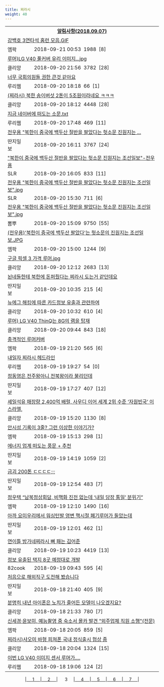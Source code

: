 ```yaml
---
title: 찌라시
weight: 40
---
```



<table>
<tr class='notice'><td colspan='2'><a href='http://latent.club/notice/'><center><b>알림사항(2018.09.07)</b></center></a></td></tr>
<tr class='title_link'><td colspan="2"><a href="http://mlbpark.donga.com/mp/b.php?id=201809210023310416&p=1&b=bullpen&m=view&select=sct&site=donga.com">강백호 3연타석 홈런 모음.GIF</a></td></tr>
<tr class='title_info'><td width='55px' class=mlb>엠팍</td><td>&nbsp;&nbsp;&nbsp;2018-09-21 00:53&nbsp;&nbsp;<span class="view">1988</span>&nbsp;&nbsp;<span class="reply">[8]</span></td></tr>
<tr class='title_link'><td colspan="2"><a href="https://www.clien.net/service/board/park/12617171">루머)LG V40 풀커버 유리 이미지...jpg</a></td></tr>
<tr class='title_info'><td width='55px' class=clien>클리앙</td><td>&nbsp;&nbsp;&nbsp;2018-09-20 21:56&nbsp;&nbsp;<span class="view">3782</span>&nbsp;&nbsp;<span class="reply">[28]</span></td></tr>
<tr class='title_link'><td colspan="2"><a href="http://m.ruliweb.com/community/board/300148/read/32537843">너무 국회의원들 권한 큰것 같아요</a></td></tr>
<tr class='title_info'><td width='55px' class=ruli>루리웹</td><td>&nbsp;&nbsp;&nbsp;2018-09-20 18:18&nbsp;&nbsp;<span class="view">66</span>&nbsp;&nbsp;<span class="reply">[1]</span></td></tr>
<tr class='title_link'><td colspan="2"><a href="https://www.clien.net/service/board/park/12616308">(찌라시) 북한 송이버섯 2톤이 5조원이라네요 ㅋㅋㅋ</a></td></tr>
<tr class='title_info'><td width='55px' class=clien>클리앙</td><td>&nbsp;&nbsp;&nbsp;2018-09-20 18:12&nbsp;&nbsp;<span class="view">4448</span>&nbsp;&nbsp;<span class="reply">[28]</span></td></tr>
<tr class='title_link'><td colspan="2"><a href="http://m.ruliweb.com/community/board/300148/read/32537795">지금 네이버에 떠도는 소문.txt</a></td></tr>
<tr class='title_info'><td width='55px' class=ruli>루리웹</td><td>&nbsp;&nbsp;&nbsp;2018-09-20 17:48&nbsp;&nbsp;<span class="view">469</span>&nbsp;&nbsp;<span class="reply">[11]</span></td></tr>
<tr class='title_link'><td colspan="2"><a href="http://www.ddanzi.com/index.php?m=1&document_srl=531104695">전우용 "북한이 중국에 백두산 절반을 팔았다는 헛소문 진원지는 ...  </a></td></tr>
<tr class='title_info'><td width='55px' class=ddan>딴지일보</td><td>&nbsp;&nbsp;&nbsp;2018-09-20 16:11&nbsp;&nbsp;<span class="view">3767</span>&nbsp;&nbsp;<span class="reply">[24]</span></td></tr>
<tr class='title_link'><td colspan="2"><a href="http://www.slrclub.com/bbs/vx2.php?id=free&no=36625142">"북한이 중국에 백두산 절반을 팔았다는 헛소문 진원지는 조선일보"-전우용</a></td></tr>
<tr class='title_info'><td width='55px' class=slr>SLR</td><td>&nbsp;&nbsp;&nbsp;2018-09-20 16:05&nbsp;&nbsp;<span class="view">833</span>&nbsp;&nbsp;<span class="reply">[11]</span></td></tr>
<tr class='title_link'><td colspan="2"><a href="http://www.slrclub.com/bbs/vx2.php?id=free&no=36625020">전우용 "북한이 중국에 백두산 절반을 팔았다는 헛소문 진원지는 조선일보".jpg</a></td></tr>
<tr class='title_info'><td width='55px' class=slr>SLR</td><td>&nbsp;&nbsp;&nbsp;2018-09-20 15:30&nbsp;&nbsp;<span class="view">711</span>&nbsp;&nbsp;<span class="reply">[6]</span></td></tr>
<tr class='title_link'><td colspan="2"><a href="http://m.ppomppu.co.kr/new/bbs_view.php?id=freeboard&no=6059342&page=1">  전우용 "북한이 중국에 백두산 절반을 팔았다는 헛소문 진원지는 조선일보".jpg</a></td></tr>
<tr class='title_info'><td width='55px' class=ppom>뽐뿌</td><td>&nbsp;&nbsp;&nbsp;2018-09-20 15:09&nbsp;&nbsp;<span class="view">9750</span>&nbsp;&nbsp;<span class="reply">[55]</span></td></tr>
<tr class='title_link'><td colspan="2"><a href="http://mlbpark.donga.com/mp/b.php?id=201809200023285267&p=1&b=bullpen&m=view&select=sct&site=donga.com">(전우용)'북한이 중국에 백두산 팔았다'는 헛소문의 진원지는 조선일보.JPG</a></td></tr>
<tr class='title_info'><td width='55px' class=mlb>엠팍</td><td>&nbsp;&nbsp;&nbsp;2018-09-20 15:00&nbsp;&nbsp;<span class="view">1244</span>&nbsp;&nbsp;<span class="reply">[9]</span></td></tr>
<tr class='title_link'><td colspan="2"><a href="https://www.clien.net/service/board/park/12614785">구글 픽셀 3 가격 루머.jpg</a></td></tr>
<tr class='title_info'><td width='55px' class=clien>클리앙</td><td>&nbsp;&nbsp;&nbsp;2018-09-20 12:12&nbsp;&nbsp;<span class="view">2683</span>&nbsp;&nbsp;<span class="reply">[13]</span></td></tr>
<tr class='title_link'><td colspan="2"><a href="http://www.ddanzi.com/index.php?m=1&document_srl=531046539">뇐네들한테 북한에 돈퍼줬다는 찌라시 도는거 같던데요 </a></td></tr>
<tr class='title_info'><td width='55px' class=ddan>딴지일보</td><td>&nbsp;&nbsp;&nbsp;2018-09-20 10:35&nbsp;&nbsp;<span class="view">215</span>&nbsp;&nbsp;<span class="reply">[4]</span></td></tr>
<tr class='title_link'><td colspan="2"><a href="https://www.clien.net/service/board/park/12614375">뉴에그 해킹에 따른 카드정보 유출과 관련하여</a></td></tr>
<tr class='title_info'><td width='55px' class=clien>클리앙</td><td>&nbsp;&nbsp;&nbsp;2018-09-20 10:32&nbsp;&nbsp;<span class="view">610</span>&nbsp;&nbsp;<span class="reply">[4]</span></td></tr>
<tr class='title_link'><td colspan="2"><a href="https://www.clien.net/service/board/park/12614151">루머) LG V40 ThinQ는 8G의 램을 탑재</a></td></tr>
<tr class='title_info'><td width='55px' class=clien>클리앙</td><td>&nbsp;&nbsp;&nbsp;2018-09-20 09:44&nbsp;&nbsp;<span class="view">843</span>&nbsp;&nbsp;<span class="reply">[18]</span></td></tr>
<tr class='title_link'><td colspan="2"><a href="http://mlbpark.donga.com/mp/b.php?id=201809190023254301&p=1&b=bullpen&m=view&select=sct&site=donga.com">충격적인 루머커버</a></td></tr>
<tr class='title_info'><td width='55px' class=mlb>엠팍</td><td>&nbsp;&nbsp;&nbsp;2018-09-19 21:20&nbsp;&nbsp;<span class="view">565</span>&nbsp;&nbsp;<span class="reply">[6]</span></td></tr>
<tr class='title_link'><td colspan="2"><a href="http://m.ruliweb.com/community/board/300148/read/32535618">내일자 찌라시 헤드라인</a></td></tr>
<tr class='title_info'><td width='55px' class=ruli>루리웹</td><td>&nbsp;&nbsp;&nbsp;2018-09-19 19:27&nbsp;&nbsp;<span class="view">54</span>&nbsp;&nbsp;<span class="reply">[0]</span></td></tr>
<tr class='title_link'><td colspan="2"><a href="http://www.ddanzi.com/index.php?m=1&document_srl=530948216">정동영은 전주왕아니 전북왕이라 불리던데 </a></td></tr>
<tr class='title_info'><td width='55px' class=ddan>딴지일보</td><td>&nbsp;&nbsp;&nbsp;2018-09-19 17:27&nbsp;&nbsp;<span class="view">407</span>&nbsp;&nbsp;<span class="reply">[12]</span></td></tr>
<tr class='title_link'><td colspan="2"><a href="https://www.clien.net/service/board/park/12611126">셰일석유 매장량 2,400억 배럴, 사우디 이어 세계 2위 수준 ‘자원빈국’ 이스라엘,</a></td></tr>
<tr class='title_info'><td width='55px' class=clien>클리앙</td><td>&nbsp;&nbsp;&nbsp;2018-09-19 15:20&nbsp;&nbsp;<span class="view">1130</span>&nbsp;&nbsp;<span class="reply">[8]</span></td></tr>
<tr class='title_link'><td colspan="2"><a href="http://mlbpark.donga.com/mp/b.php?id=201809190023238428&p=1&b=bullpen&m=view&select=sct&site=donga.com">안시성 기록이 3줄?  그런 이상한 이야기가?</a></td></tr>
<tr class='title_info'><td width='55px' class=mlb>엠팍</td><td>&nbsp;&nbsp;&nbsp;2018-09-19 15:13&nbsp;&nbsp;<span class="view">298</span>&nbsp;&nbsp;<span class="reply">[1]</span></td></tr>
<tr class='title_link'><td colspan="2"><a href="http://www.ddanzi.com/index.php?m=1&document_srl=530912223">에너지 업계 떠도는 풍문 + 추천 </a></td></tr>
<tr class='title_info'><td width='55px' class=ddan>딴지일보</td><td>&nbsp;&nbsp;&nbsp;2018-09-19 14:19&nbsp;&nbsp;<span class="view">1059</span>&nbsp;&nbsp;<span class="reply">[2]</span></td></tr>
<tr class='title_link'><td colspan="2"><a href="http://www.ddanzi.com/index.php?m=1&document_srl=530894427">금괴 200톤 ㄷㄷㄷㄷ;;; </a></td></tr>
<tr class='title_info'><td width='55px' class=ddan>딴지일보</td><td>&nbsp;&nbsp;&nbsp;2018-09-19 12:54&nbsp;&nbsp;<span class="view">483</span>&nbsp;&nbsp;<span class="reply">[7]</span></td></tr>
<tr class='title_link'><td colspan="2"><a href="http://mlbpark.donga.com/mp/b.php?id=201809190023232680&p=1&b=bullpen&m=view&select=sct&site=donga.com">정우택 “남북정상회담, 비핵화 진전 없는데 ‘내일 당장 통일’ 분위기”</a></td></tr>
<tr class='title_info'><td width='55px' class=mlb>엠팍</td><td>&nbsp;&nbsp;&nbsp;2018-09-19 12:10&nbsp;&nbsp;<span class="view">1490</span>&nbsp;&nbsp;<span class="reply">[16]</span></td></tr>
<tr class='title_link'><td colspan="2"><a href="http://www.ddanzi.com/index.php?m=1&document_srl=530884447">아까 요미우리에서 워싱턴발 영변 핵시절 폐기루머가 돌았는데 </a></td></tr>
<tr class='title_info'><td width='55px' class=ddan>딴지일보</td><td>&nbsp;&nbsp;&nbsp;2018-09-19 12:01&nbsp;&nbsp;<span class="view">462</span>&nbsp;&nbsp;<span class="reply">[1]</span></td></tr>
<tr class='title_link'><td colspan="2"><a href="https://www.clien.net/service/board/park/12609327">연이틀 방가네찌라시 뼈 패는 김어준</a></td></tr>
<tr class='title_info'><td width='55px' class=clien>클리앙</td><td>&nbsp;&nbsp;&nbsp;2018-09-19 10:23&nbsp;&nbsp;<span class="view">4419</span>&nbsp;&nbsp;<span class="reply">[13]</span></td></tr>
<tr class='title_link'><td colspan="2"><a href="http://www.82cook.com/entiz/read.php?bn=15&num=2638834">정보 유출된 택지 8곳 예정대로 개발  </a></td></tr>
<tr class='title_info'><td width='55px' class=cook>82cook</td><td>&nbsp;&nbsp;&nbsp;2018-09-19 09:43&nbsp;&nbsp;<span class="view">595</span>&nbsp;&nbsp;<span class="reply">[4]</span></td></tr>
<tr class='title_link'><td colspan="2"><a href="http://www.ddanzi.com/index.php?m=1&document_srl=530805359">처음으로 해외직구 도전해 봤습니다  </a></td></tr>
<tr class='title_info'><td width='55px' class=ddan>딴지일보</td><td>&nbsp;&nbsp;&nbsp;2018-09-18 21:40&nbsp;&nbsp;<span class="view">405</span>&nbsp;&nbsp;<span class="reply">[9]</span></td></tr>
<tr class='title_link'><td colspan="2"><a href="https://www.clien.net/service/board/park/12607741">분명히 내년 아이폰은 노치가 줄어든 모델이 나오겠지요?</a></td></tr>
<tr class='title_info'><td width='55px' class=clien>클리앙</td><td>&nbsp;&nbsp;&nbsp;2018-09-18 21:33&nbsp;&nbsp;<span class="view">780</span>&nbsp;&nbsp;<span class="reply">[7]</span></td></tr>
<tr class='title_link'><td colspan="2"><a href="http://mlbpark.donga.com/mp/b.php?id=201809180023209112&p=1&b=bullpen&m=view&select=sct&site=donga.com">신세경·윤보미, 예능촬영 중 숙소서 몰카 발견 "외주업체 직원 소행"(전문)</a></td></tr>
<tr class='title_info'><td width='55px' class=mlb>엠팍</td><td>&nbsp;&nbsp;&nbsp;2018-09-18 20:05&nbsp;&nbsp;<span class="view">859</span>&nbsp;&nbsp;<span class="reply">[5]</span></td></tr>
<tr class='title_link'><td colspan="2"><a href="https://www.clien.net/service/board/park/12607425">찌라시)샤오미 바형 피쳐폰 국내 정식출시 협상 중</a></td></tr>
<tr class='title_info'><td width='55px' class=clien>클리앙</td><td>&nbsp;&nbsp;&nbsp;2018-09-18 20:04&nbsp;&nbsp;<span class="view">1324</span>&nbsp;&nbsp;<span class="reply">[15]</span></td></tr>
<tr class='title_link'><td colspan="2"><a href="http://m.ruliweb.com/community/board/300148/read/32531313">이번 LG V40 이미지 센서 루머가....</a></td></tr>
<tr class='title_info'><td width='55px' class=ruli>루리웹</td><td>&nbsp;&nbsp;&nbsp;2018-09-18 19:06&nbsp;&nbsp;<span class="view">124</span>&nbsp;&nbsp;<span class="reply">[2]</span></td></tr>
</table><center><span class="foot_index"><td>|<a href="../">&nbsp;&nbsp;&nbsp;&nbsp;&nbsp;1&nbsp;&nbsp;&nbsp;&nbsp;&nbsp;</a></td><td>|<a href="../page2/">&nbsp;&nbsp;&nbsp;&nbsp;&nbsp;2&nbsp;&nbsp;&nbsp;&nbsp;&nbsp;</a></td><td>| &nbsp;&nbsp;&nbsp;&nbsp;&nbsp;3&nbsp;&nbsp;&nbsp;&nbsp;&nbsp;</a></td><td>|<a href="../page4/">&nbsp;&nbsp;&nbsp;&nbsp;&nbsp;4&nbsp;&nbsp;&nbsp;&nbsp;&nbsp;</a></td><td>|<a href="../page5/">&nbsp;&nbsp;&nbsp;&nbsp;&nbsp;5&nbsp;&nbsp;&nbsp;&nbsp;&nbsp;</a></td><td>|<a href="../page6/">&nbsp;&nbsp;&nbsp;&nbsp;&nbsp;6&nbsp;&nbsp;&nbsp;&nbsp;&nbsp;</a></td><td>|<a href="../page7/">&nbsp;&nbsp;&nbsp;&nbsp;&nbsp;7&nbsp;&nbsp;&nbsp;&nbsp;&nbsp;</a>|</td></tr></span></center>

